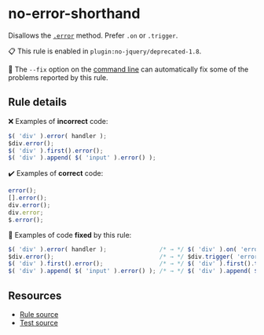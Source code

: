 [//]: # (This file is generated by eslint-docgen. Do not edit it directly.)

# no-error-shorthand

Disallows the [`.error`](https://api.jquery.com/error/) method. Prefer `.on` or `.trigger`.

📋 This rule is enabled in `plugin:no-jquery/deprecated-1.8`.

🔧 The `--fix` option on the [command line](https://eslint.org/docs/user-guide/command-line-interface#fixing-problems) can automatically fix some of the problems reported by this rule.

## Rule details

❌ Examples of **incorrect** code:
```js
$( 'div' ).error( handler );
$div.error();
$( 'div' ).first().error();
$( 'div' ).append( $( 'input' ).error() );
```

✔️ Examples of **correct** code:
```js
error();
[].error();
div.error();
div.error;
$.error();
```

🔧 Examples of code **fixed** by this rule:
```js
$( 'div' ).error( handler );               /* → */ $( 'div' ).on( 'error', handler );
$div.error();                              /* → */ $div.trigger( 'error' );
$( 'div' ).first().error();                /* → */ $( 'div' ).first().trigger( 'error' );
$( 'div' ).append( $( 'input' ).error() ); /* → */ $( 'div' ).append( $( 'input' ).trigger( 'error' ) );
```

## Resources

* [Rule source](/src/rules/no-error-shorthand.js)
* [Test source](/tests/rules/no-error-shorthand.js)
